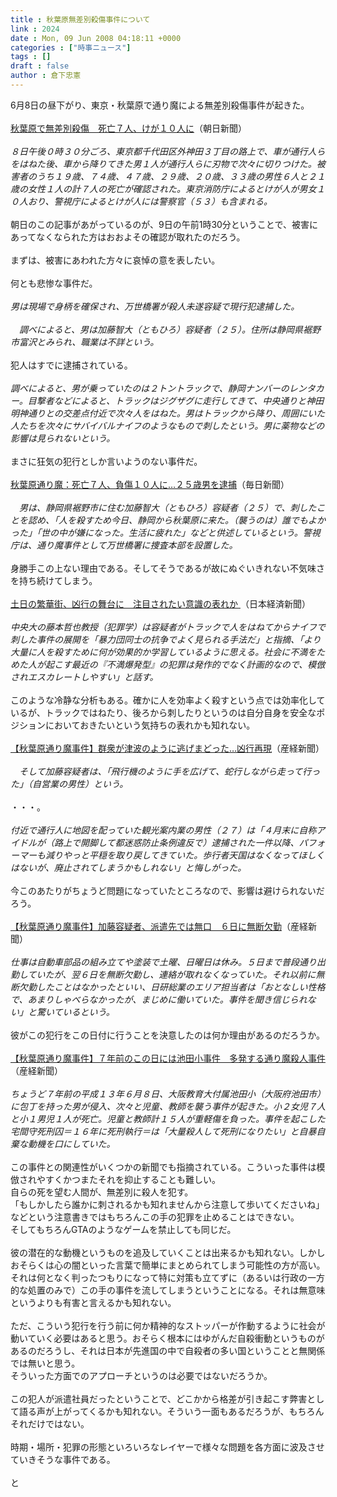 ```yaml
---
title : 秋葉原無差別殺傷事件について
link : 2024
date : Mon, 09 Jun 2008 04:18:11 +0000
categories : ["時事ニュース"]
tags : []
draft : false
author : 倉下忠憲
---
```


6月8日の昼下がり、東京・秋葉原で通り魔による無差別殺傷事件が起きた。<BR><BR><A HREF="http://www.asahi.com/national/update/0608/TKY200806080127.html" TARGET="_blank">秋葉原で無差別殺傷　死亡７人、けが１０人に</A>（朝日新聞）<BR><BR><I>８日午後０時３０分ごろ、東京都千代田区外神田３丁目の路上で、車が通行人らをはねた後、車から降りてきた男１人が通行人らに刃物で次々に切りつけた。被害者のうち１９歳、７４歳、４７歳、２９歳、２０歳、３３歳の男性６人と２１歳の女性１人の計７人の死亡が確認された。東京消防庁によるとけが人が男女１０人おり、警視庁によるとけが人には警察官（５３）も含まれる。 </I><BR><BR>朝日のこの記事があがっているのが、9日の午前1時30分ということで、被害にあってなくなられた方はおおよその確認が取れたのだろう。<BR><BR>まずは、被害にあわれた方々に哀悼の意を表したい。<BR><BR>何とも悲惨な事件だ。<BR><BR><I>男は現場で身柄を確保され、万世橋署が殺人未遂容疑で現行犯逮捕した。 <BR><BR>　調べによると、男は加藤智大（ともひろ）容疑者（２５）。住所は静岡県裾野市富沢とみられ、職業は不詳という。 </I><BR><BR>犯人はすでに逮捕されている。<BR><BR><I>調べによると、男が乗っていたのは２トントラックで、静岡ナンバーのレンタカー。目撃者などによると、トラックはジグザグに走行してきて、中央通りと神田明神通りとの交差点付近で次々人をはねた。男はトラックから降り、周囲にいた人たちを次々にサバイバルナイフのようなもので刺したという。男に薬物などの影響は見られないという。</I><BR><BR>まさに狂気の犯行としか言いようのない事件だ。<BR><BR><A HREF="http://mainichi.jp/select/today/news/20080609k0000m040013000c.html" TARGET="_blank">秋葉原通り魔：死亡７人、負傷１０人に…２５歳男を逮捕</A>（毎日新聞）<BR><BR><I>　男は、静岡県裾野市に住む加藤智大（ともひろ）容疑者（２５）で、刺したことを認め、「人を殺すため今日、静岡から秋葉原に来た。（襲うのは）誰でもよかった」「世の中が嫌になった。生活に疲れた」などと供述しているという。警視庁は、通り魔事件として万世橋署に捜査本部を設置した。</I><BR><BR>身勝手この上ない理由である。そしてそうであるが故にぬぐいきれない不気味さを持ち続けてしまう。<BR><BR><A HREF="http://www.nikkei.co.jp/news/main/20080609AT1G0800M08062008.html" TARGET="_blank">土日の繁華街、凶行の舞台に　注目されたい意識の表れか </A>（日本経済新聞）<BR><BR><I>中央大の藤本哲也教授（犯罪学）は容疑者がトラックで人をはねてからナイフで刺した事件の展開を「暴力団同士の抗争でよく見られる手法だ」と指摘、「より大量に人を殺すために何が効果的か学習しているように思える。社会に不満をためた人が起こす最近の『不満爆発型』の犯罪は発作的でなく計画的なので、模倣されエスカレートしやすい」と話す。 </I><BR><BR>このような冷静な分析もある。確かに人を効率よく殺すという点では効率化しているが、トラックではねたり、後ろから刺したりというのは自分自身を安全なポジションにおいておきたいという気持ちの表れかも知れない。<BR><BR><A HREF="http://sankei.jp.msn.com/affairs/crime/080608/crm0806081951028-n1.htm" TARGET="_blank">【秋葉原通り魔事件】群衆が津波のように逃げまどった…凶行再現</A>（産経新聞）<BR><BR><I>　そして加藤容疑者は、「飛行機のように手を広げて、蛇行しながら走って行った」（自営業の男性）という。</I><BR><BR>・・・。<BR><BR><I>付近で通行人に地図を配っていた観光案内業の男性（２７）は「４月末に自称アイドルが（路上で開脚して都迷惑防止条例違反で）逮捕された一件以降、パフォーマーも減りやっと平穏を取り戻してきていた。歩行者天国はなくなってほしくはないが、廃止されてしまうかもしれない」と悔しがった。</I><BR><BR>今このあたりがちょうど問題になっていたところなので、影響は避けられないだろう。<BR><BR><A HREF="http://sankei.jp.msn.com/affairs/crime/080608/crm0806082336040-n1.htm" TARGET="_blank">【秋葉原通り魔事件】加藤容疑者、派遣先では無口　６日に無断欠勤</A>（産経新聞）<BR><BR><I>仕事は自動車部品の組み立てや塗装で土曜、日曜日は休み。５日まで普段通り出勤していたが、翌６日を無断欠勤し、連絡が取れなくなっていた。それ以前に無断欠勤したことはなかったといい、日研総業のエリア担当者は「おとなしい性格で、あまりしゃべらなかったが、まじめに働いていた。事件を聞き信じられない」と驚いているという。</I><BR><BR>彼がこの犯行をこの日付に行うことを決意したのは何か理由があるのだろうか。<BR><BR><A HREF="http://sankei.jp.msn.com/affairs/crime/080608/crm0806081629015-n1.htm" TARGET="_blank">【秋葉原通り魔事件】７年前のこの日には池田小事件　多発する通り魔殺人事件</A>（産経新聞）<BR><BR><I>ちょうど７年前の平成１３年６月８日、大阪教育大付属池田小（大阪府池田市）に包丁を持った男が侵入、次々と児童、教師を襲う事件が起きた。小２女児７人と小１男児１人が死亡。児童と教師計１５人が重軽傷を負った。事件を起こした宅間守死刑囚＝１６年に死刑執行＝は「大量殺人して死刑になりたい」と自暴自棄な動機を口にしていた。</I><BR><BR>この事件との関連性がいくつかの新聞でも指摘されている。こういった事件は模倣されやすくかつまたそれを抑止することも難しい。<BR>自らの死を望む人間が、無差別に殺人を犯す。<BR>「もしかしたら誰かに刺されるかも知れませんから注意して歩いてくださいね」などという注意書きではもちろんこの手の犯罪を止めることはできない。<BR>そしてもちろんGTAのようなゲームを禁止しても同じだ。<BR><BR>彼の潜在的な動機というものを追及していくことは出来るかも知れない。しかしおそらくは心の闇といった言葉で簡単にまとめられてしまう可能性の方が高い。<BR>それは何となく判ったつもりになって特に対策も立てずに（あるいは行政の一方的な処置のみで）この手の事件を流してしまうということになる。それは無意味というよりも有害と言えるかも知れない。<BR><BR>ただ、こういう犯行を行う前に何か精神的なストッパーが作動するように社会が動いていく必要はあると思う。おそらく根本にはゆがんだ自殺衝動というものがあるのだろうし、それは日本が先進国の中で自殺者の多い国ということと無関係では無いと思う。<BR>そういった方面でのアプローチというのは必要ではないだろうか。<BR><BR>この犯人が派遣社員だったということで、どこかから格差が引き起こす弊害として語る声が上がってくるかも知れない。そういう一面もあるだろうが、もちろんそれだけではない。<BR><BR>時期・場所・犯罪の形態といろいろなレイヤーで様々な問題を各方面に波及させていきそうな事件である。<BR><BR>と